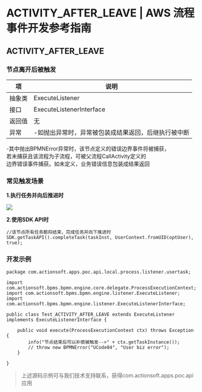# ACTIVITY_AFTER_LEAVE | AWS 流程事件开发参考指南

## ACTIVITY_AFTER_LEAVE

### 节点离开后被触发

项 | 说明  
---|---  
抽象类 | ExecuteListener  
接口 | ExecuteListenerInterface  
返回值 | 无  
异常 | -如抛出异常时，异常被包装成结果返回，后继执行被中断   
-其中抛出BPMNError异常时，该节点定义的错误边界事件将被捕获，  
若未捕获且该流程为子流程，可被父流程CallActivity定义的  
边界错误事件捕获。如未定义，业务错误信息包装成结果返回  
  
### 常见触发场景

**1.执行任务并向后推进时**

![](https://docs.awspaas.com/reference-guide/aws-paas-process-listener-reference-guide/activity_event/3.png)

**2.使用SDK API时**
    
    
    //该节点所有任务都将结束，完成任务并向下推进时
    SDK.getTaskAPI().completeTask(taskInst, UserContext.fromUID(optUser), true);
    

### 开发示例
    
    
    package com.actionsoft.apps.poc.api.local.process.listener.usertask;
    
    import com.actionsoft.bpms.bpmn.engine.core.delegate.ProcessExecutionContext;
    import com.actionsoft.bpms.bpmn.engine.listener.ExecuteListener;
    import com.actionsoft.bpms.bpmn.engine.listener.ExecuteListenerInterface;
    
    public class Test_ACTIVITY_AFTER_LEAVE extends ExecuteListener implements ExecuteListenerInterface {
    
        public void execute(ProcessExecutionContext ctx) throws Exception {
            info("节点结束后可以补偿被触发-->" + ctx.getTaskInstance());
            // throw new BPMNError("UCode04", "User biz error");
        }
    
    }
    

> 上述源码示例可与我们技术支持联系，获得com.actionsoft.apps.poc.api应用